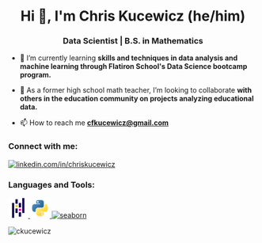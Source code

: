 <h1 align="center">Hi 👋, I'm Chris Kucewicz (he/him)</h1>
<h3 align="center">Data Scientist | B.S. in Mathematics</h3>

- 🌱 I’m currently learning **skills and techniques in data analysis and machine learning through Flatiron School's Data Science bootcamp program.**

- 👯 As a former high school math teacher, I’m looking to collaborate **with others in the education community on projects analyzing educational data.**

- 📫 How to reach me **cfkucewicz@gmail.com**

<h3 align="left">Connect with me:</h3>
<p align="left">
<a href="https://linkedin.com/in/chriskucewicz" target="blank"><img align="center" src="https://raw.githubusercontent.com/rahuldkjain/github-profile-readme-generator/master/src/images/icons/Social/linked-in-alt.svg" alt="linkedin.com/in/chriskucewicz" height="30" width="40" /></a>
</p>

<h3 align="left">Languages and Tools:</h3>
<p align="left"> <a href="https://pandas.pydata.org/" target="_blank" rel="noreferrer"> <img src="https://raw.githubusercontent.com/devicons/devicon/2ae2a900d2f041da66e950e4d48052658d850630/icons/pandas/pandas-original.svg" alt="pandas" width="40" height="40"/> </a> <a href="https://www.python.org" target="_blank" rel="noreferrer"> <img src="https://raw.githubusercontent.com/devicons/devicon/master/icons/python/python-original.svg" alt="python" width="40" height="40"/> </a> <a href="https://seaborn.pydata.org/" target="_blank" rel="noreferrer"> <img src="https://seaborn.pydata.org/_images/logo-mark-lightbg.svg" alt="seaborn" width="40" height="40"/> </a> </p>

<p><img align="center" src="https://github-readme-streak-stats.herokuapp.com/?user=ckucewicz&" alt="ckucewicz" /></p>
